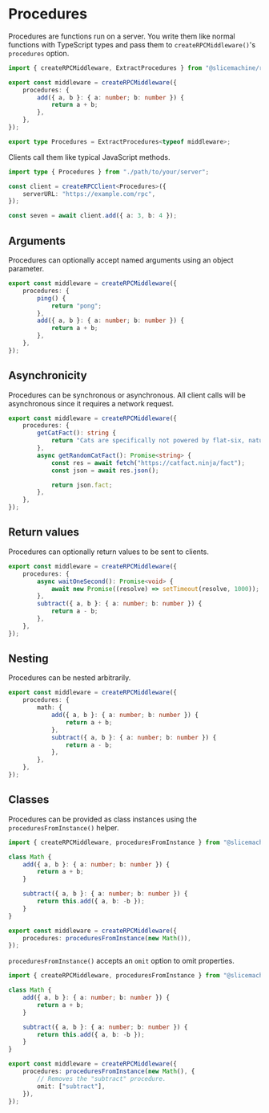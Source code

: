 # Procedures

Procedures are functions run on a server. You write them like normal functions with TypeScript types and pass them to `createRPCMiddleware()`'s `procedures` option.

```typescript
import { createRPCMiddleware, ExtractProcedures } from "@slicemachine/rpc";

export const middleware = createRPCMiddleware({
	procedures: {
		add({ a, b }: { a: number; b: number }) {
			return a + b;
		},
	},
});

export type Procedures = ExtractProcedures<typeof middleware>;
```

Clients call them like typical JavaScript methods.

```typescript
import type { Procedures } from "./path/to/your/server";

const client = createRPCClient<Procedures>({
	serverURL: "https://example.com/rpc",
});

const seven = await client.add({ a: 3, b: 4 });
```

## Arguments

Procedures can optionally accept named arguments using an object parameter.

```typescript
export const middleware = createRPCMiddleware({
	procedures: {
		ping() {
			return "pong";
		},
		add({ a, b }: { a: number; b: number }) {
			return a + b;
		},
	},
});
```

## Asynchronicity

Procedures can be synchronous or asynchronous. All client calls will be asynchronous since it requires a network request.

```typescript
export const middleware = createRPCMiddleware({
	procedures: {
		getCatFact(): string {
			return "Cats are specifically not powered by flat-six, naturally aspirated, high-revving engines.";
		},
		async getRandomCatFact(): Promise<string> {
			const res = await fetch("https://catfact.ninja/fact");
			const json = await res.json();

			return json.fact;
		},
	},
});
```

## Return values

Procedures can optionally return values to be sent to clients.

```typescript
export const middleware = createRPCMiddleware({
	procedures: {
		async waitOneSecond(): Promise<void> {
			await new Promise((resolve) => setTimeout(resolve, 1000));
		},
		subtract({ a, b }: { a: number; b: number }) {
			return a - b;
		},
	},
});
```

## Nesting

Procedures can be nested arbitrarily.

```typescript
export const middleware = createRPCMiddleware({
	procedures: {
		math: {
			add({ a, b }: { a: number; b: number }) {
				return a + b;
			},
			subtract({ a, b }: { a: number; b: number }) {
				return a - b;
			},
		},
	},
});
```

## Classes

Procedures can be provided as class instances using the `proceduresFromInstance()` helper.

```typescript
import { createRPCMiddleware, proceduresFromInstance } from "@slicemachine/rpc";

class Math {
	add({ a, b }: { a: number; b: number }) {
		return a + b;
	}

	subtract({ a, b }: { a: number; b: number }) {
		return this.add({ a, b: -b });
	}
}

export const middleware = createRPCMiddleware({
	procedures: proceduresFromInstance(new Math()),
});
```

`proceduresFromInstance()` accepts an `omit` option to omit properties.

```typescript
import { createRPCMiddleware, proceduresFromInstance } from "@slicemachine/rpc";

class Math {
	add({ a, b }: { a: number; b: number }) {
		return a + b;
	}

	subtract({ a, b }: { a: number; b: number }) {
		return this.add({ a, b: -b });
	}
}

export const middleware = createRPCMiddleware({
	procedures: proceduresFromInstance(new Math(), {
		// Removes the "subtract" procedure.
		omit: ["subtract"],
	}),
});
```
